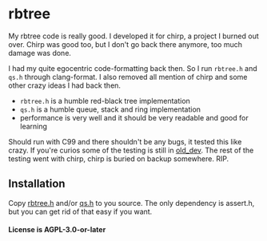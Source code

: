rbtree
======

My rbtree code is really good. I developed it for chirp, a project I burned out
over. Chirp was good too, but I don't go back there anymore, too much damage was
done.

I had my quite egocentric code-formatting back then. So I run `rbtree.h` and
`qs.h` through clang-format. I also removed all mention of chirp and some other
crazy ideas I had back then.

* `rbtree.h` is a humble red-black tree implementation
* `qs.h` is a humble queue, stack and ring implementation
* performance is very well and it should be very readable and good for learning

Should run with C99 and there shouldn't be any bugs, it tested this like crazy.
If you're curios some of the testing is still in [old_dev](old_dev). The rest of
the testing went with chirp, chirp is buried on backup somewhere. RIP.

Installation
------------

Copy [rbtree.h](rbtree.h) and/or [qs.h](qs.h) to you source. The only
dependency is assert.h, but you can get rid of that easy if you want.

#### License is AGPL-3.0-or-later
